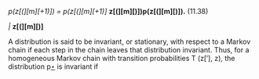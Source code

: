 _p(z[(][m][+1)]) =_ _p(z[(][m][+1)]_ **z[(][m][)])p(z[(][m][)]).** (11.38)

_|_
**z[(][m][)]**


A distribution is said to be invariant, or stationary, with respect to a Markov chain
if each step in the chain leaves that distribution invariant. Thus, for a homogeneous
Markov chain with transition probabilities T (z[′], z), the distribution p[⋆](z) is invariant
if